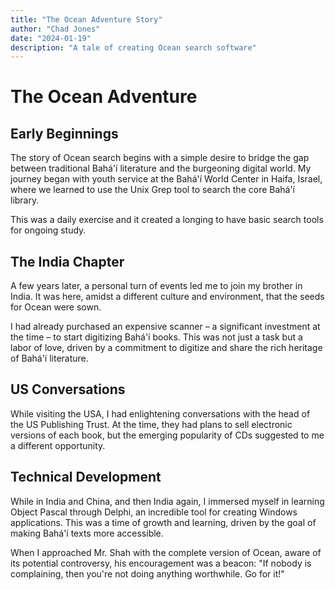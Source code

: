 ```yaml
---
title: "The Ocean Adventure Story"
author: "Chad Jones"
date: "2024-01-19"
description: "A tale of creating Ocean search software"
---
```


# The Ocean Adventure

## Early Beginnings

The story of Ocean search begins with a simple desire to bridge the gap between traditional Bahá'í literature and the burgeoning digital world. My journey began with youth service at the Bahá'í World Center in Haifa, Israel, where we learned to use the Unix Grep tool to search the core Bahá'í library.

This was a daily exercise and it created a longing to have basic search tools for ongoing study.

## The India Chapter

A few years later, a personal turn of events led me to join my brother in India. It was here, amidst a different culture and environment, that the seeds for Ocean were sown.

I had already purchased an expensive scanner – a significant investment at the time – to start digitizing Bahá'í books. This was not just a task but a labor of love, driven by a commitment to digitize and share the rich heritage of Bahá'í literature.

## US Conversations

While visiting the USA, I had enlightening conversations with the head of the US Publishing Trust. At the time, they had plans to sell electronic versions of each book, but the emerging popularity of CDs suggested to me a different opportunity.

## Technical Development

While in India and China, and then India again, I immersed myself in learning Object Pascal through Delphi, an incredible tool for creating Windows applications. This was a time of growth and learning, driven by the goal of making Bahá'í texts more accessible.

When I approached Mr. Shah with the complete version of Ocean, aware of its potential controversy, his encouragement was a beacon: "If nobody is complaining, then you're not doing anything worthwhile. Go for it!"